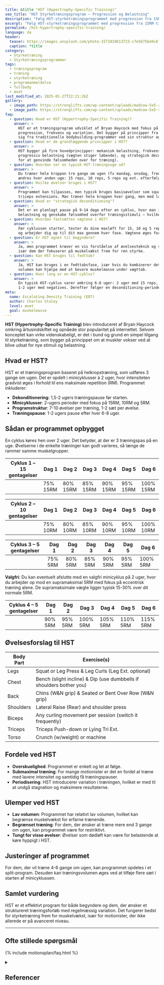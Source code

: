 ```yaml
---
title: &title "HST (Hypertrophy-Specific Training)"
seo_title: "HST Styrketræningsprogram – Progression og Belastning"
description: "Følg HST-styrketræningsprogrammet med progression fra 15RM til 5RM. Øg belastningen effektivt og opnå styrkeforbedringer gennem systematisk overbelastning."
excerpt: "Følg HST-styrketræningsprogrammet med progression fra 15RM til 5RM. Øg belastningen effektivt og opnå styrkeforbedringer gennem systematisk overbelastning."
permalink: /hst-hypertrophy-specific-training/
language: da
header:
  teaser: https://images.unsplash.com/photo-1571019613723-c7e5b75bd4c6?ixlib=rb-4.0.3&ixid=M3wxMjA3fDB8MHxwaG90by1wYWdlfHx8fGVufDB8fHx8fA%3D%3D&auto=format&fit=crop&h=300&w=400&q=10
  caption: *title
category:
  - Styrketræning
  - Styrketræningsprogrammer
tags:
  - træningsprogram
  - træning
  - styrketræning
  - programanmeldelse
  - fullbody
  - øvet
last_modified_at: 2025-01-27T22:21:26Z
gallery:
  - image_path: https://stronglifts.com/wp-content/uploads/madcow-5x5-ramp-sets.webp
  - image_path: https://stronglifts.com/wp-content/uploads/madcow-5x5-ramp-sets-workout-c.webp
faq:
  - question: Hvad er HST (Hypertrophy-Specific Training)?
    answer: >
      HST er et træningsprogram udviklet af Bryan Haycock med fokus på muskelvækst (hypertrofi) gennem strategisk planlagt 
      progression, frekvens og variation. Det bygger på principper fra videnskabelig forskning i muskeltilvækst og adskiller 
      sig fra traditionelle bodybuilding-programmer ved sin struktur og periodisering.
  - question: Hvad er de grundlæggende principper i HST?
    answer: >
      HST bygger på fire hovedprincipper: mekanisk belastning, frekvens (hver muskel trænes 3 gange om ugen), 
      progressiv belastning (vægten stiger løbende), og strategisk deconditioning (en pause på ca. 9-14 dage før et nyt cyklusstart 
      for at genvinde følsomheden over for træning).
  - question: Hvordan ser en typisk HST-træningsuge ud?
    answer: >
      Du træner hele kroppen tre gange om ugen (fx mandag, onsdag, fredag), med 1-2 sæt per øvelse. Repræsentationsområder 
      ændres hver anden uge: 15 reps, 10 reps, 5 reps og evt. efterfølgende “negativ”-fase med tunge vægte.
  - question: Hvilke øvelser bruges i HST?
    answer: >
      Programmet kan tilpasses, men typisk bruges basisøvelser som squat, bænkpres, dødløft, rows, military press, curls og 
      triceps extensions. Man træner hele kroppen hver gang, men med lav volumen per øvelse.
  - question: Hvad er "strategisk deconditioning"?
    answer: >
      Det er en planlagt pause på 9-14 dage efter en cyklus, hvor man ikke træner, for at mindske musklernes tilpasning til 
      belastning og genskabe følsomhed overfor træningsstimuli – hvilket gør efterfølgende træning mere effektiv.
  - question: Hvordan fastsættes vægtene i HST?
    answer: >
      Før cyklussen starter, tester du dine maxløft for 15, 10 og 5 reps. Derefter planlægges progressionen, så du starter lavt 
      og arbejder dig op til dit max gennem hver fase. Vægtene øges for hver træningspas.
  - question: Er HST egnet til begyndere?
    answer: >
      Ja, men programmet kræver en vis forståelse af øvelsesteknik og struktur. Det passer godt til både begyndere og øvede, 
      især dem der fokuserer på muskelvækst frem for ren styrke.
  - question: Kan HST bruges til fedttab?
    answer: >
      Ja, HST kan bruges i en fedttabsfase, især hvis du kombinerer det med et kalorieunderskud. Den høje frekvens og moderat 
      volumen kan hjælpe med at bevare muskelmasse under vægttab.
  - question: Hvor lang er en HST-cyklus?
    answer: >
      En typisk HST-cyklus varer omkring 6-8 uger: 2 uger med 15 reps, 2 uger med 10 reps, 2 uger med 5 reps, og eventuelt 
      1-2 uger med negatives. Derefter følger en deconditioning-periode.
meta:
  name: Escalating Density Training (EDT)
  author: Charles Staley
  level: øvet
  goal: muskelmasse
---
```


**HST (Hypertrophy-Specific Training)** blev introduceret af Bryan Haycock omkring årtusindskiftet og opnåede stor popularitet på internettet. Selvom konceptet kan virke videnskabeligt, er det i bund og grund en simpel tilgang til styrketræning, som bygger på princippet om at muskler vokser ved at blive udsat for nye stimuli og belastning.

## Hvad er HST?

HST er et træningsprogram baseret på helkropstræning, som udføres 3 gange om ugen. Det er opdelt i minicyklusser á 2 uger, hvor intensiteten gradvist øges i forhold til ens maksimale repetition (RM). Programmet inkluderer:

- **Dekonditionering**: 1,5-2 ugers træningspause før starten.
- **Minicyklusser**: 2-ugers perioder med fokus på 15RM, 10RM og 5RM.
- **Programstruktur**: 7-10 øvelser per træning, 1-2 sæt per øvelse.
- **Træningspause**: 1-2 ugers pause efter hver 6-8 uger.

## Sådan er programmet opbygget

En cyklus køres hen over 2 uger. Det betyder, at der er 3 træningspas på en uge. Øvelserne i de enkelte træninger kan godt varieres, så længe de rammer samme muskelgrupper.

| Cyklus 1 – 15 gentagelser | Dag 1       | Dag 2       | Dag 3       | Dag 4       | Dag 5       | Dag 6       |
|------------------------|-------------|-------------|-------------|-------------|-------------|-------------|
|                        | 75% 15RM    | 80% 15RM    | 85% 15RM    | 90% 15RM    | 95% 15RM    | 100% 15RM   |

| Cyklus 2 – 10 gentagelser | Dag 1       | Dag 2       | Dag 3       | Dag 4       | Dag 5       | Dag 6       |
|------------------------|-------------|-------------|-------------|-------------|-------------|-------------|
|                        | 75% 10RM    | 80% 10RM    | 85% 10RM    | 90% 10RM    | 95% 10RM    | 100% 10RM   |

| Cyklus 3 – 5 gentagelser  | Dag 1       | Dag 2       | Dag 3       | Dag 4       | Dag 5       | Dag 6       |
|------------------------|-------------|-------------|-------------|-------------|-------------|-------------|
|                        | 75% 5RM     | 80% 5RM     | 85% 5RM     | 90% 5RM     | 95% 5RM     | 100% 5RM    |

**Valgfri**: Du kan eventuelt afslutte med en valgfri minicyklus på 2 uger, hvor du arbejder op mod en supramaksimal 5RM med fokus på eccentrisk træning alene. De supramaksimale vægte ligger typisk 15-30% over dit normale 5RM.

| Cyklus 4 – 5 gentagelser  | Dag 1       | Dag 2       | Dag 3       | Dag 4       | Dag 5       | Dag 6       |
|------------------------|-------------|-------------|-------------|-------------|-------------|-------------|
|                        | 90% 5RM     | 95% 5RM     | 100% 5RM    | 105% 5RM    | 110% 5RM    | 115% 5RM    |

## Øvelsesforslag til HST

| Body Part  | Exercise(s)                                                       |
|------------|-------------------------------------------------------------------|
| Legs       | Squat or Leg Press & Leg Curls (Leg Ext. optional)                 |
| Chest      | Bench (slight incline) & Dip (use dumbbells if shoulders bother you) |
| Back       | Chins (W&N grip) & Seated or Bent Over Row (W&N grip)              |
| Shoulders  | Lateral Raise (Rear) and shoulder press                           |
| Biceps     | Any curling movement per session (switch it frequently)     |
| Triceps    | Triceps Push-down or Lying Tri Ext.                               |
| Torso      | Crunch (w/weight) or machine                                      |

## Fordele ved HST

- **Overskuelighed**: Programmet er enkelt og let at følge.
- **Submaximal træning**: For mange motionister er det en fordel at træne med lavere intensitet og samtidig få træningspauser.
- **Periodisering**: HST introducerer variation i træningen, hvilket er med til at undgå stagnation og maksimere resultaterne.

## Ulemper ved HST

- **Lav volumen**: Programmet har relativt lav volumen, hvilket kan begrænse muskelvækst for erfarne trænende.
- **Begrænset træning**: For dem, der ønsker at træne mere end 3 gange om ugen, kan programmet være for restriktivt.
- **Tungt for visse øvelser**: Øvelser som dødløft kan være for belastende at køre hyppigt i HST.

## Justeringer af programmet

For dem, der vil træne 4-6 gange om ugen, kan programmet opdeles i et split-program. Desuden kan træningsvolumen øges ved at tilføje flere sæt i starten af minicyklussen.

## Samlet vurdering

HST er et effektivt program for både begyndere og dem, der ønsker et struktureret træningsforløb med regelmæssig variation. Det fungerer bedst for styrketræning frem for muskelvækst, især for motionister, der ikke allerede er på avanceret niveau.

***

## Ofte stillede spørgsmål

{% include motionsplan/faq.html %}

<details markdown="1" class="references">
  <summary><h2 id="references">Referencer</h2></summary>

- [Simply Shredded](https://www.simplyshredded.com/hst-the-complete-hypertrophy-specific-training-guide.html)
- [Anders Nedergaard: HST programanmeldelse](https://andersnedergaard.dk/kropblog/programanmeldelse-hypertrophy-specific-training-hst-lineaer-periodisering-for-motionister/)
- Rhea, M. R., et al. (2003). A meta-analysis to determine the dose response for strength development. *Medicine & Science in Sports & Exercise*.
- Peterson, M. D., et al. (2005). Applications of the dose-response for muscular strength development. *Journal of Strength and Conditioning Research*.
- McLester, J. R., et al. (2000). Comparison of 1 Day and 3 Days Per Week of Equal-Volume Resistance Training in Experienced Subjects. *Journal of Strength and Conditioning Research*.
</details>